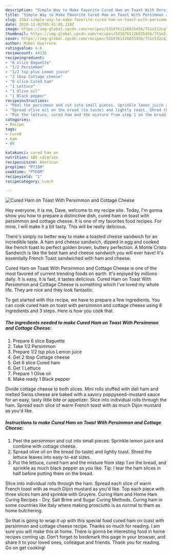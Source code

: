 ```yaml
---
description: "Simple Way to Make Favorite Cured Ham on Toast With Persimmon and Cottage Cheese"
title: "Simple Way to Make Favorite Cured Ham on Toast With Persimmon and Cottage Cheese"
slug: 1562-simple-way-to-make-favorite-cured-ham-on-toast-with-persimmon-and-cottage-cheese
date: 2020-12-02T05:41:03.218Z
image: https://img-global.cpcdn.com/recipes/5318761126035456/751x532cq70/cured-ham-on-toast-with-persimmon-and-cottage-cheese-recipe-main-photo.jpg
thumbnail: https://img-global.cpcdn.com/recipes/5318761126035456/751x532cq70/cured-ham-on-toast-with-persimmon-and-cottage-cheese-recipe-main-photo.jpg
cover: https://img-global.cpcdn.com/recipes/5318761126035456/751x532cq70/cured-ham-on-toast-with-persimmon-and-cottage-cheese-recipe-main-photo.jpg
author: Mabel Guerrero
ratingvalue: 4.6
reviewcount: 44136
recipeingredient:
- "6 slice Baguette"
- "1/2 Persimmon"
- "1/2 tsp plus Lemon juice"
- "2 tbsp Cottage cheese"
- "6 slice Cured ham"
- "1 Lettuce"
- "1 Olive oil"
- "1 Black pepper"
recipeinstructions:
- "Peel the persimmon and cut into small pieces. Sprinkle lemon juice and combine with cottage cheese."
- "Spread olive oil on the bread (to taste) and lightly toast. Shred the lettuce leaves into easy-to-eat sizes."
- "Put the lettuce, cured ham and the mixture from step 1 on the bread, and sprinkle as much black pepper as you like. Tip: I tear the ham slices in half before putting them on the bread."
categories:
- Recipe
tags:
- cured
- ham
- on

katakunci: cured ham on 
nutrition: 185 calories
recipecuisine: American
preptime: "PT18M"
cooktime: "PT60M"
recipeyield: "1"
recipecategory: Lunch

---
```



![Cured Ham on Toast With Persimmon and Cottage Cheese](https://img-global.cpcdn.com/recipes/5318761126035456/751x532cq70/cured-ham-on-toast-with-persimmon-and-cottage-cheese-recipe-main-photo.jpg)

Hey everyone, it is me, Dave, welcome to my recipe site. Today, I'm gonna show you how to prepare a distinctive dish, cured ham on toast with persimmon and cottage cheese. It is one of my favorites food recipes. For mine, I will make it a bit tasty. This will be really delicious.

There&#39;s simply no better way to make a toasted cheese sandwich for an incredible taste. A ham and cheese sandwich, dipped in egg and cooked like french toast to perfect golden brown, buttery perfection. A Monte Cristo Sandwich is like the best ham and cheese sandwich you will ever have! It&#39;s essentially French Toast sandwiched with ham and cheese.

Cured Ham on Toast With Persimmon and Cottage Cheese is one of the most favored of current trending foods on earth. It's enjoyed by millions daily. It is easy, it is fast, it tastes delicious. Cured Ham on Toast With Persimmon and Cottage Cheese is something which I've loved my whole life. They are nice and they look fantastic.


To get started with this recipe, we have to prepare a few ingredients. You can cook cured ham on toast with persimmon and cottage cheese using 8 ingredients and 3 steps. Here is how you cook that.

<!--inarticleads1-->

##### The ingredients needed to make Cured Ham on Toast With Persimmon and Cottage Cheese:

1. Prepare 6 slice Baguette
1. Take 1/2 Persimmon
1. Prepare 1/2 tsp plus Lemon juice
1. Get 2 tbsp Cottage cheese
1. Get 6 slice Cured ham
1. Get 1 Lettuce
1. Prepare 1 Olive oil
1. Make ready 1 Black pepper


Divide cottage cheese to both slices. Mini rolls stuffed with deli ham and melted Swiss cheese are baked with a savory poppyseed-mustard sauce for an easy, tasty little bite or appetizer. Slice into individual rolls through the ham. Spread each slice of warm French toast with as much Dijon mustard as you&#39;d like. 

<!--inarticleads2-->

##### Instructions to make Cured Ham on Toast With Persimmon and Cottage Cheese:

1. Peel the persimmon and cut into small pieces. Sprinkle lemon juice and combine with cottage cheese.
1. Spread olive oil on the bread (to taste) and lightly toast. Shred the lettuce leaves into easy-to-eat sizes.
1. Put the lettuce, cured ham and the mixture from step 1 on the bread, and sprinkle as much black pepper as you like. Tip: I tear the ham slices in half before putting them on the bread.


Slice into individual rolls through the ham. Spread each slice of warm French toast with as much Dijon mustard as you&#39;d like. Top each piece with three slices ham and sprinkle with Gruyère. Curing Ham and Home Ham Curing Recipes - Dry, Salt Brine and Sugar Curing Methods. Curing ham in some countries like Italy where making prosciutto is as normal to them as home butchering. 

So that is going to wrap it up with this special food cured ham on toast with persimmon and cottage cheese recipe. Thanks so much for reading. I am sure you will make this at home. There is gonna be interesting food in home recipes coming up. Don't forget to bookmark this page in your browser, and share it to your loved ones, colleague and friends. Thank you for reading. Go on get cooking!
